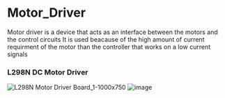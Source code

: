 # Motor_Driver

Motor driver is a device that acts as an interface between the motors and the control circuits
It is  used beacause of the high amount of current requirment of the motor than the controller that works on a low current signals


### L298N DC Motor Driver

![L298N Motor Driver Board_1-1000x750](https://user-images.githubusercontent.com/90817926/185730415-5dade8f6-bee1-4468-8ab3-08b35e244d8a.jpg)
![image](https://user-images.githubusercontent.com/90817926/185983849-ee7b2a14-98fd-4192-8bb9-df0f4267ea13.png)


